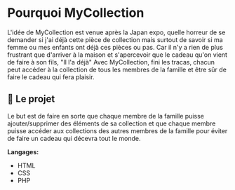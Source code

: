 # Pourquoi MyCollection

L'idée de MyCollection est venue après la Japan expo, quelle horreur de se demander si j'ai déjà cette pièce de collection mais surtout de savoir si ma femme ou mes enfants ont déjà ces pièces ou pas.
Car il n'y a rien de plus frustrant que d'arriver à la maison et s'apercevoir que le cadeau qu'on vient de faire à son fils, "Il l'a déjà" 
Avec MyCollection, fini les tracas, chacun peut accéder à la collection de tous les membres de la famille et être sûr de faire le cadeau qui fera plaisir.

## 📓 Le projet

Le but est de faire en sorte que chaque membre de la famille puisse ajouter/supprimer des éléments de sa collection et que chaque membre puisse accéder aux collections des autres membres de la famille pour éviter de faire un cadeau qui décevra tout le monde.

**Langages:**

- HTML
- CSS
- PHP
